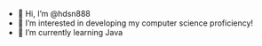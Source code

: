 - 👋 Hi, I’m @hdsn888
- 👀 I’m interested in developing my computer science proficiency!
- 🌱 I’m currently learning Java

<!---
hdsn888/hdsn888 is a ✨ special ✨ repository because its `README.md` (this file) appears on your GitHub profile.
You can click the Preview link to take a look at your changes.
--->
